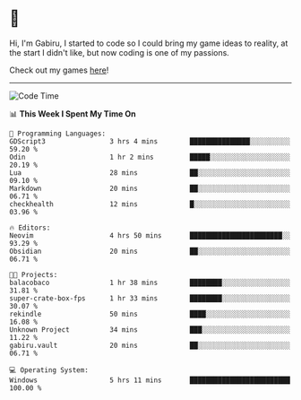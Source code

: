 # 🐀

Hi, I'm Gabiru, I started to code so I could bring my game ideas to reality, at the start I didn't like, but now coding is one of my passions.

Check out my games [here](https://gabiru.art/projetos/)!

---

<!--START_SECTION:waka-->
![Code Time](http://img.shields.io/badge/Code%20Time-399%20hrs%2047%20mins-blue)

📊 **This Week I Spent My Time On** 

```text
💬 Programming Languages: 
GDScript3                3 hrs 4 mins        ███████████████░░░░░░░░░░   59.20 % 
Odin                     1 hr 2 mins         █████░░░░░░░░░░░░░░░░░░░░   20.19 % 
Lua                      28 mins             ██░░░░░░░░░░░░░░░░░░░░░░░   09.10 % 
Markdown                 20 mins             ██░░░░░░░░░░░░░░░░░░░░░░░   06.71 % 
checkhealth              12 mins             █░░░░░░░░░░░░░░░░░░░░░░░░   03.96 % 

🔥 Editors: 
Neovim                   4 hrs 50 mins       ███████████████████████░░   93.29 % 
Obsidian                 20 mins             ██░░░░░░░░░░░░░░░░░░░░░░░   06.71 % 

🐱‍💻 Projects: 
balacobaco               1 hr 38 mins        ████████░░░░░░░░░░░░░░░░░   31.81 % 
super-crate-box-fps      1 hr 33 mins        ████████░░░░░░░░░░░░░░░░░   30.07 % 
rekindle                 50 mins             ████░░░░░░░░░░░░░░░░░░░░░   16.08 % 
Unknown Project          34 mins             ███░░░░░░░░░░░░░░░░░░░░░░   11.22 % 
gabiru.vault             20 mins             ██░░░░░░░░░░░░░░░░░░░░░░░   06.71 % 

💻 Operating System: 
Windows                  5 hrs 11 mins       █████████████████████████   100.00 % 
```


<!--END_SECTION:waka-->
